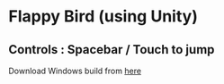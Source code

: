 # Flappy Bird (using Unity)

## Controls : Spacebar / Touch to jump

Download Windows build from [here](https://github.com/HarshGupta-2002/Flappy-Bird/releases/tag/v1)
